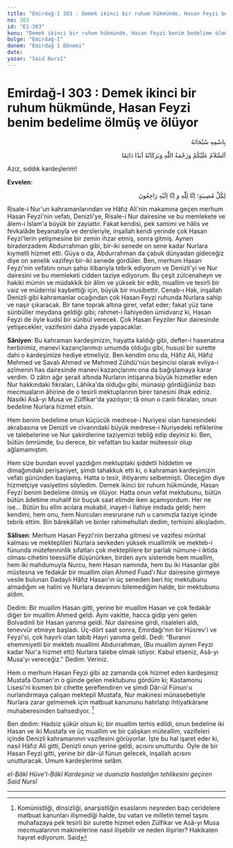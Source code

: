 ```yaml
---
title: "Emirdağ-I 303 : Demek ikinci bir ruhum hükmünde, Hasan Feyzi benim bedelime ölmüş ve ölüyor"
no: 303
id: "E1-303"
konu: "Demek ikinci bir ruhum hükmünde, Hasan Feyzi benim bedelime ölmüş ve ölüyor"
bolge: "Emirdağ-I"
donem: "Emirdağ 1 Dönemi"
date: 
yazar: "Said Nursî"
---
```


# Emirdağ-I 303 : Demek ikinci bir ruhum hükmünde, Hasan Feyzi benim bedelime ölmüş ve ölüyor

<p class="arabic" dir="rtl" title="Meal: “Her türlü noksan sıfatlardan yüce olan Allah’ın adıyla.”">بِاسْمِهِ سُبْحَانَهُ</p>

<p class="arabic" dir="rtl" title="Meal: “Allah’ın selâmı, rahmeti ve bereketleri, ebedî ve dâimî olarak üzerinize olsun.”">اَلسَّلاَمُ عَلَيْكُمْ وَرَحْمَةُ اللّٰهِ وَبَرَكَاتُهُ اَبَدًا دَائِمًا</p>

Aziz, sıddık kardeşlerim!

**Evvelen**:

<p class="arabic" dir="rtl" title="Meal: “Her türlü musibet için (şu ayeti söyleriz): Biz şüphesiz Allah'a aidiz ve şüphesiz Ona döneceğiz.” [Bakara Suresi, 2:156]"> لِكُلِّ مُصِيبَةٍ؛ اِنَّا لِلّٰهِ وَ اِنَّا اِلَيْهِ رَاجِعُونَ </p>

Risale-i Nur'un kahramanlarından ve Hâfız Ali'nin makamına geçen merhum Hasan Feyzi'nin vefatı, Denizli'ye, Risale-i Nur dairesine ve bu memlekete ve âlem-i İslam'a büyük bir zayiattır. Fakat kendisi, pek samimi ve hâlis ve fevkalâde beyanatıyla ve dersleriyle, inşallah kendi yerinde çok Hasan Feyzi'lerin yetişmesine bir zemin ihzar etmiş, sonra gitmiş. Aynen biraderzadem Abdurrahman gibi, bir-iki senede on sene kadar Nurlara kıymetli hizmet etti. Güya o da, Abdurrahman da çabuk dünyadan gideceğiz diye on senelik vazifeyi bir-iki senede gördüler. Ben, merhum Hasan Feyzi'nin vefatını onun şahsı itibarıyla tebrik ediyorum ve Denizli'yi ve Nur dairesini ve bu memleketi cidden taziye ediyorum. Bu çeşit zülcenaheyn ve hakiki mümin ve müdakkik bir âlim ve yüksek bir edib, muallim ve tesirli bir vaiz ve müderrisi kaybettiği için, büyük bir musibettir. Cenab-ı Hak, inşallah Denizli gibi kahramanlar ocağından çok Hasan Feyzi ruhunda Nurlara sahip ve naşir çıkaracak. Bir tane toprak altına girer, vefat eder; fakat yüz tane sünbüller meydana geldiği gibi; rahmet-i İlahiyeden ümidvarız ki, Hasan Feyzi de öyle kudsî bir sünbül verecek. Çok Hasan Feyziler Nur dairesinde yetişecekler, vazifesini daha ziyade yapacaklar.

**Sâniyen**: Bu kahraman kardeşimizin, hayatta kaldığı gibi, defter-i hasenatına herbirimiz, manevi kazançlarımızı umumda olduğu gibi, hususi bir surette dahi o kardeşimize hediye etmeliyiz. Ben kendim onu da, Hâfız Ali, Hâfız Mehmed ve Savalı Ahmed ve Mehmed Zühdü'nün beşincisi olarak evliya-i azîmenin has dairesinde manevi kazançlarımı ona da bağışlamaya karar verdim. O zâtın ağır şerait altında Nurların intişarına büyük hizmetler eden Nur hakkındaki fıkraları, Lâhika'da olduğu gibi, münasip gördüğünüz bazı mecmuaların âhirine de o tesirli mektuplarının birer tanesini ilhak ediniz. Nasılki Asâ-yı Musa ve Zülfikar'da yazılıyor; tâ onun o canlı fıkraları, onun bedeline Nurlara hizmet etsin.

Hem benim bedelime onun küçücük medrese-i Nuriyesi olan hanesindeki akrabasına ve Denizli ve civarındaki büyük medrese-i Nuriyedeki refiklerine ve talebelerine ve Nur şakirdlerine taziyemizi tebliğ edip deyiniz ki: Ben, bütün ömrümde, bu derece, bir vefattan bu kadar müteessir olup ağlamamıştım.

Hem size bundan evvel yazdığım mektuptaki şiddetli hiddetim ve dimağımdaki perişaniyet, şimdi tahakkuk etti ki, o kahraman kardeşimizin vefatı gününden başlamış. Hatta o tesir, ihtiyarımı selbetmişti. Öleceğim diye hizmetçiye vasiyetimi söyledim. Demek ikinci bir ruhum hükmünde, Hasan Feyzi benim bedelime ölmüş ve ölüyor. Hatta onun vefat mektubunu, bütün bütün âdetime muhalif bir buçuk saat elimde iken açamıyordum. Her ne ise... Bütün bu elîm acılara mukabil, inayet-i İlahiye imdada geldi; hem kendimi, hem onu, hem Nurcuları mesrurane ruh u canımızla taziye içinde tebrik ettim. Bin bârekâllah ve binler rahimehullah dedim, terhisini alkışladım.

**Sâlisen**: Merhum Hasan Feyzi'nin berzaha gitmesi ve vazifesi münhal kalması ve mekteplileri Nurlara sevkeden yüksek muallimlik ve mekteb-i fünunda mütefenninlik sıfatları çok mekteplilere bir parlak nümune-i iktida olması cihetini teessüfle düşünürken, birden aynı sistemde hem muallim, hem iki mahdumuyla Nurcu, hem Hasan namında, hem bu iki Hasanlar gibi müstesna ve fedakâr bir muallim olan Ahmed Fuad'ı Nur dairesine girmeye vesile bulunan Dadaylı Hâfız Hasan'ın üç seneden beri hiç mektubunu almadığım ve halini ve Nurlara devamını bilemediğim halde, bir mektubunu aldım.

Dedim: Bir muallim Hasan gitti, yerine bir muallim Hasan ve çok fedakâr diğer bir muallim Ahmed geldi. Aynı vakitte, hacca gidip yeni gelen Bolvadinli bir Hasan yanıma geldi. Nur dairesine girdi, risaleleri aldı, tenevvür etmeye başladı. Üç-dört saat sonra, Emirdağı'nın bir Hüsrev'i ve Feyzi'si, çok hayırlı olan tabib Hayri yanıma geldi. Dedi: “Buranın ehemmiyetli bir mekteb muallimi Abdurrahman, (Bu muallim aynen Feyzi kadar Nur'a hizmet etti) Nurlara talebe olmak istiyor. Kabul etseniz, Asâ-yı Musa'yı vereceğiz." Dedim: Veriniz.

Hem o merhum Hasan Feyzi gibi az zamanda çok hizmet eden kardeşimiz Mustafa Osman'ın o günde gelen mektubunu gördüm ki; Kastamonu Lisesi'ni kısmen bir cihette şereflendiren ve şimdi Dâr-ül Fünun'u nurlandırmaya çalışan mektepli Mustafa, Nur makinesi münasebetiyle Nurlara zarar gelmemek için matbuat kanununu hatırlatıp ihtiyatkârane muhaberesinden bahsediyor. [^1]

Ben dedim: Hadsiz şükür olsun ki; bir muallim terhis edildi, onun bedeline iki Hasan ve iki Mustafa ve üç muallim ve bir çalışkan müteallim, vazifeleri içinde Denizli kahramanının vazifesini görüyorlar. İşte bu hal işaret eder ki, nasıl Hâfız Ali gitti, Denizli onun yerine geldi, acısını unutturdu. Öyle de bir Hasan Feyzi gitti, yerine bir dâr-ül fünun gelecek, inşallah acısını unutturacak. Umum kardeşlerime selâm.

*el-Bâkî Hüve’l-Bâkî*
*Kardeşiniz ve duanızla hastalığın tehlikesini geçiren*
*Said Nursî*

***
[^1]: Komünistliği, dinsizliği, anarşistliğin esaslarını neşreden bazı ceridelere matbuat kanunları ilişmediği halde, bu vatan ve milletin temel taşını muhafazaya pek tesirli bir surette hizmet eden Zülfikar ve Asâ-yı Musa mecmualarının makinelerine nasıl ilişebilir ve neden ilişirler? Hakikaten hayret ediyorum. Said
